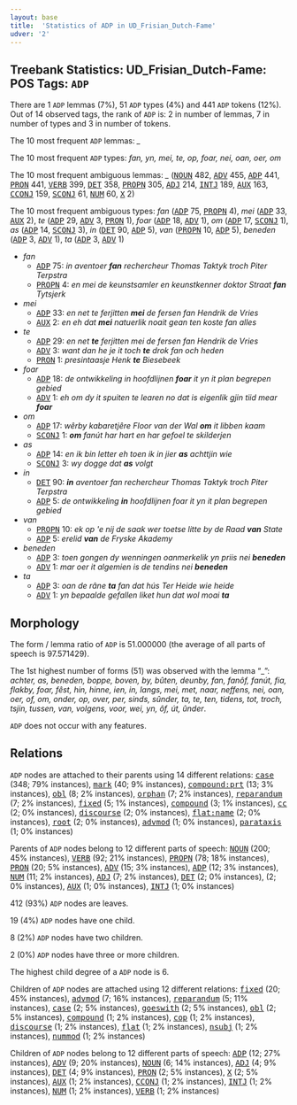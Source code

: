 ```yaml
---
layout: base
title:  'Statistics of ADP in UD_Frisian_Dutch-Fame'
udver: '2'
---
```


## Treebank Statistics: UD_Frisian_Dutch-Fame: POS Tags: `ADP`

There are 1 `ADP` lemmas (7%), 51 `ADP` types (4%) and 441 `ADP` tokens (12%).
Out of 14 observed tags, the rank of `ADP` is: 2 in number of lemmas, 7 in number of types and 3 in number of tokens.

The 10 most frequent `ADP` lemmas: <em>_</em>

The 10 most frequent `ADP` types:  <em>fan, yn, mei, te, op, foar, nei, oan, oer, om</em>

The 10 most frequent ambiguous lemmas: <em>_</em> (<tt><a href="qfn_fame-pos-NOUN.html">NOUN</a></tt> 482, <tt><a href="qfn_fame-pos-ADV.html">ADV</a></tt> 455, <tt><a href="qfn_fame-pos-ADP.html">ADP</a></tt> 441, <tt><a href="qfn_fame-pos-PRON.html">PRON</a></tt> 441, <tt><a href="qfn_fame-pos-VERB.html">VERB</a></tt> 399, <tt><a href="qfn_fame-pos-DET.html">DET</a></tt> 358, <tt><a href="qfn_fame-pos-PROPN.html">PROPN</a></tt> 305, <tt><a href="qfn_fame-pos-ADJ.html">ADJ</a></tt> 214, <tt><a href="qfn_fame-pos-INTJ.html">INTJ</a></tt> 189, <tt><a href="qfn_fame-pos-AUX.html">AUX</a></tt> 163, <tt><a href="qfn_fame-pos-CCONJ.html">CCONJ</a></tt> 159, <tt><a href="qfn_fame-pos-SCONJ.html">SCONJ</a></tt> 61, <tt><a href="qfn_fame-pos-NUM.html">NUM</a></tt> 60, <tt><a href="qfn_fame-pos-X.html">X</a></tt> 2)

The 10 most frequent ambiguous types:  <em>fan</em> (<tt><a href="qfn_fame-pos-ADP.html">ADP</a></tt> 75, <tt><a href="qfn_fame-pos-PROPN.html">PROPN</a></tt> 4), <em>mei</em> (<tt><a href="qfn_fame-pos-ADP.html">ADP</a></tt> 33, <tt><a href="qfn_fame-pos-AUX.html">AUX</a></tt> 2), <em>te</em> (<tt><a href="qfn_fame-pos-ADP.html">ADP</a></tt> 29, <tt><a href="qfn_fame-pos-ADV.html">ADV</a></tt> 3, <tt><a href="qfn_fame-pos-PRON.html">PRON</a></tt> 1), <em>foar</em> (<tt><a href="qfn_fame-pos-ADP.html">ADP</a></tt> 18, <tt><a href="qfn_fame-pos-ADV.html">ADV</a></tt> 1), <em>om</em> (<tt><a href="qfn_fame-pos-ADP.html">ADP</a></tt> 17, <tt><a href="qfn_fame-pos-SCONJ.html">SCONJ</a></tt> 1), <em>as</em> (<tt><a href="qfn_fame-pos-ADP.html">ADP</a></tt> 14, <tt><a href="qfn_fame-pos-SCONJ.html">SCONJ</a></tt> 3), <em>in</em> (<tt><a href="qfn_fame-pos-DET.html">DET</a></tt> 90, <tt><a href="qfn_fame-pos-ADP.html">ADP</a></tt> 5), <em>van</em> (<tt><a href="qfn_fame-pos-PROPN.html">PROPN</a></tt> 10, <tt><a href="qfn_fame-pos-ADP.html">ADP</a></tt> 5), <em>beneden</em> (<tt><a href="qfn_fame-pos-ADP.html">ADP</a></tt> 3, <tt><a href="qfn_fame-pos-ADV.html">ADV</a></tt> 1), <em>ta</em> (<tt><a href="qfn_fame-pos-ADP.html">ADP</a></tt> 3, <tt><a href="qfn_fame-pos-ADV.html">ADV</a></tt> 1)


* <em>fan</em>
  * <tt><a href="qfn_fame-pos-ADP.html">ADP</a></tt> 75: <em>in aventoer <b>fan</b> rechercheur Thomas Taktyk troch Piter Terpstra</em>
  * <tt><a href="qfn_fame-pos-PROPN.html">PROPN</a></tt> 4: <em>en mei de keunstsamler en keunstkenner doktor Straat <b>fan</b> Tytsjerk</em>
* <em>mei</em>
  * <tt><a href="qfn_fame-pos-ADP.html">ADP</a></tt> 33: <em>en net te ferjitten <b>mei</b> de fersen fan Hendrik de Vries</em>
  * <tt><a href="qfn_fame-pos-AUX.html">AUX</a></tt> 2: <em>en eh dat <b>mei</b> natuerlik noait gean ten koste fan alles</em>
* <em>te</em>
  * <tt><a href="qfn_fame-pos-ADP.html">ADP</a></tt> 29: <em>en net <b>te</b> ferjitten mei de fersen fan Hendrik de Vries</em>
  * <tt><a href="qfn_fame-pos-ADV.html">ADV</a></tt> 3: <em>want dan he je it toch <b>te</b> drok fan och heden</em>
  * <tt><a href="qfn_fame-pos-PRON.html">PRON</a></tt> 1: <em>presintaasje Henk <b>te</b> Biesebeek</em>
* <em>foar</em>
  * <tt><a href="qfn_fame-pos-ADP.html">ADP</a></tt> 18: <em>de ontwikkeling in hoofdlijnen <b>foar</b> it yn it plan begrepen gebied</em>
  * <tt><a href="qfn_fame-pos-ADV.html">ADV</a></tt> 1: <em>eh om dy it spuiten te learen no dat is eigenlik gjin tiid mear <b>foar</b></em>
* <em>om</em>
  * <tt><a href="qfn_fame-pos-ADP.html">ADP</a></tt> 17: <em>wêrby kabaretjêre Floor van der Wal <b>om</b> it libben kaam</em>
  * <tt><a href="qfn_fame-pos-SCONJ.html">SCONJ</a></tt> 1: <em><b>om</b> fanút har hart en har gefoel te skilderjen</em>
* <em>as</em>
  * <tt><a href="qfn_fame-pos-ADP.html">ADP</a></tt> 14: <em>en ik bin letter eh toen ik in jier <b>as</b> achttjin wie</em>
  * <tt><a href="qfn_fame-pos-SCONJ.html">SCONJ</a></tt> 3: <em>wy dogge dat <b>as</b> volgt</em>
* <em>in</em>
  * <tt><a href="qfn_fame-pos-DET.html">DET</a></tt> 90: <em><b>in</b> aventoer fan rechercheur Thomas Taktyk troch Piter Terpstra</em>
  * <tt><a href="qfn_fame-pos-ADP.html">ADP</a></tt> 5: <em>de ontwikkeling <b>in</b> hoofdlijnen foar it yn it plan begrepen gebied</em>
* <em>van</em>
  * <tt><a href="qfn_fame-pos-PROPN.html">PROPN</a></tt> 10: <em>ek op 'e nij de saak wer toetse litte by de Raad <b>van</b> State</em>
  * <tt><a href="qfn_fame-pos-ADP.html">ADP</a></tt> 5: <em>erelid <b>van</b> de Fryske Akademy</em>
* <em>beneden</em>
  * <tt><a href="qfn_fame-pos-ADP.html">ADP</a></tt> 3: <em>toen gongen dy wenningen oanmerkelik yn priis nei <b>beneden</b></em>
  * <tt><a href="qfn_fame-pos-ADV.html">ADV</a></tt> 1: <em>mar oer it algemien is de tendins nei <b>beneden</b></em>
* <em>ta</em>
  * <tt><a href="qfn_fame-pos-ADP.html">ADP</a></tt> 3: <em>oan de râne <b>ta</b> fan dat hús Ter Heide wie heide</em>
  * <tt><a href="qfn_fame-pos-ADV.html">ADV</a></tt> 1: <em>yn bepaalde gefallen liket hun dat wol moai <b>ta</b></em>

## Morphology

The form / lemma ratio of `ADP` is 51.000000 (the average of all parts of speech is 97.571429).

The 1st highest number of forms (51) was observed with the lemma “_”: <em>achter, as, beneden, boppe, boven, by, bûten, deunby, fan, fanôf, fanút, fia, flakby, foar, fêst, hin, hinne, ien, in, langs, mei, met, naar, neffens, nei, oan, oer, of, om, onder, op, over, per, sinds, sûnder, ta, te, ten, tidens, tot, troch, tsjin, tussen, van, volgens, voor, wei, yn, ôf, út, ûnder</em>.

`ADP` does not occur with any features.


## Relations

`ADP` nodes are attached to their parents using 14 different relations: <tt><a href="qfn_fame-dep-case.html">case</a></tt> (348; 79% instances), <tt><a href="qfn_fame-dep-mark.html">mark</a></tt> (40; 9% instances), <tt><a href="qfn_fame-dep-compound-prt.html">compound:prt</a></tt> (13; 3% instances), <tt><a href="qfn_fame-dep-obl.html">obl</a></tt> (8; 2% instances), <tt><a href="qfn_fame-dep-orphan.html">orphan</a></tt> (7; 2% instances), <tt><a href="qfn_fame-dep-reparandum.html">reparandum</a></tt> (7; 2% instances), <tt><a href="qfn_fame-dep-fixed.html">fixed</a></tt> (5; 1% instances), <tt><a href="qfn_fame-dep-compound.html">compound</a></tt> (3; 1% instances), <tt><a href="qfn_fame-dep-cc.html">cc</a></tt> (2; 0% instances), <tt><a href="qfn_fame-dep-discourse.html">discourse</a></tt> (2; 0% instances), <tt><a href="qfn_fame-dep-flat-name.html">flat:name</a></tt> (2; 0% instances), <tt><a href="qfn_fame-dep-root.html">root</a></tt> (2; 0% instances), <tt><a href="qfn_fame-dep-advmod.html">advmod</a></tt> (1; 0% instances), <tt><a href="qfn_fame-dep-parataxis.html">parataxis</a></tt> (1; 0% instances)

Parents of `ADP` nodes belong to 12 different parts of speech: <tt><a href="qfn_fame-pos-NOUN.html">NOUN</a></tt> (200; 45% instances), <tt><a href="qfn_fame-pos-VERB.html">VERB</a></tt> (92; 21% instances), <tt><a href="qfn_fame-pos-PROPN.html">PROPN</a></tt> (78; 18% instances), <tt><a href="qfn_fame-pos-PRON.html">PRON</a></tt> (20; 5% instances), <tt><a href="qfn_fame-pos-ADV.html">ADV</a></tt> (15; 3% instances), <tt><a href="qfn_fame-pos-ADP.html">ADP</a></tt> (12; 3% instances), <tt><a href="qfn_fame-pos-NUM.html">NUM</a></tt> (11; 2% instances), <tt><a href="qfn_fame-pos-ADJ.html">ADJ</a></tt> (7; 2% instances), <tt><a href="qfn_fame-pos-DET.html">DET</a></tt> (2; 0% instances),  (2; 0% instances), <tt><a href="qfn_fame-pos-AUX.html">AUX</a></tt> (1; 0% instances), <tt><a href="qfn_fame-pos-INTJ.html">INTJ</a></tt> (1; 0% instances)

412 (93%) `ADP` nodes are leaves.

19 (4%) `ADP` nodes have one child.

8 (2%) `ADP` nodes have two children.

2 (0%) `ADP` nodes have three or more children.

The highest child degree of a `ADP` node is 6.

Children of `ADP` nodes are attached using 12 different relations: <tt><a href="qfn_fame-dep-fixed.html">fixed</a></tt> (20; 45% instances), <tt><a href="qfn_fame-dep-advmod.html">advmod</a></tt> (7; 16% instances), <tt><a href="qfn_fame-dep-reparandum.html">reparandum</a></tt> (5; 11% instances), <tt><a href="qfn_fame-dep-case.html">case</a></tt> (2; 5% instances), <tt><a href="qfn_fame-dep-goeswith.html">goeswith</a></tt> (2; 5% instances), <tt><a href="qfn_fame-dep-obl.html">obl</a></tt> (2; 5% instances), <tt><a href="qfn_fame-dep-compound.html">compound</a></tt> (1; 2% instances), <tt><a href="qfn_fame-dep-cop.html">cop</a></tt> (1; 2% instances), <tt><a href="qfn_fame-dep-discourse.html">discourse</a></tt> (1; 2% instances), <tt><a href="qfn_fame-dep-flat.html">flat</a></tt> (1; 2% instances), <tt><a href="qfn_fame-dep-nsubj.html">nsubj</a></tt> (1; 2% instances), <tt><a href="qfn_fame-dep-nummod.html">nummod</a></tt> (1; 2% instances)

Children of `ADP` nodes belong to 12 different parts of speech: <tt><a href="qfn_fame-pos-ADP.html">ADP</a></tt> (12; 27% instances), <tt><a href="qfn_fame-pos-ADV.html">ADV</a></tt> (9; 20% instances), <tt><a href="qfn_fame-pos-NOUN.html">NOUN</a></tt> (6; 14% instances), <tt><a href="qfn_fame-pos-ADJ.html">ADJ</a></tt> (4; 9% instances), <tt><a href="qfn_fame-pos-DET.html">DET</a></tt> (4; 9% instances), <tt><a href="qfn_fame-pos-PRON.html">PRON</a></tt> (2; 5% instances), <tt><a href="qfn_fame-pos-X.html">X</a></tt> (2; 5% instances), <tt><a href="qfn_fame-pos-AUX.html">AUX</a></tt> (1; 2% instances), <tt><a href="qfn_fame-pos-CCONJ.html">CCONJ</a></tt> (1; 2% instances), <tt><a href="qfn_fame-pos-INTJ.html">INTJ</a></tt> (1; 2% instances), <tt><a href="qfn_fame-pos-NUM.html">NUM</a></tt> (1; 2% instances), <tt><a href="qfn_fame-pos-VERB.html">VERB</a></tt> (1; 2% instances)

